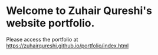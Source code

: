 # Welcome to Zuhair Qureshi's website portfolio.

Please access the portfolio at https://zuhairqureshi.github.io/portfolio/index.html
